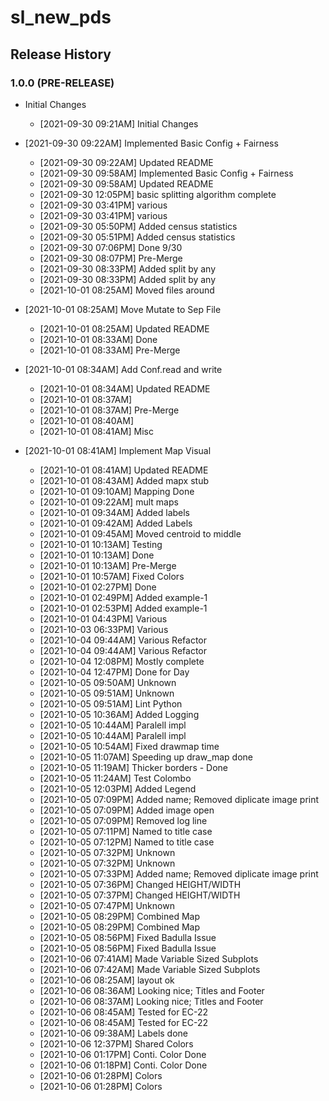 # sl_new_pds

## Release History

### 1.0.0 (PRE-RELEASE)
* Initial Changes  
  *  [2021-09-30 09:21AM] Initial Changes

* [2021-09-30 09:22AM] Implemented Basic Config + Fairness 
  *  [2021-09-30 09:22AM] Updated README
  *  [2021-09-30 09:58AM] Implemented Basic Config + Fairness
  *  [2021-09-30 09:58AM] Updated README
  *  [2021-09-30 12:05PM] basic splitting algorithm complete
  *  [2021-09-30 03:41PM] various
  *  [2021-09-30 03:41PM] various
  *  [2021-09-30 05:50PM] Added census statistics
  *  [2021-09-30 05:51PM] Added census statistics
  *  [2021-09-30 07:06PM] Done 9/30
  *  [2021-09-30 08:07PM] Pre-Merge
  *  [2021-09-30 08:33PM] Added split by any
  *  [2021-09-30 08:33PM] Added split by any
  *  [2021-10-01 08:25AM] Moved files around
* [2021-10-01 08:25AM] Move Mutate to Sep File
  *  [2021-10-01 08:25AM] Updated README
  *  [2021-10-01 08:33AM] Done
  *  [2021-10-01 08:33AM] Pre-Merge
* [2021-10-01 08:34AM] Add Conf.read and write
  *  [2021-10-01 08:34AM] Updated README
  *  [2021-10-01 08:37AM] 
  *  [2021-10-01 08:37AM] Pre-Merge
  *  [2021-10-01 08:40AM] 
  *  [2021-10-01 08:41AM] Misc
* [2021-10-01 08:41AM] Implement Map Visual
  *  [2021-10-01 08:41AM] Updated README
  *  [2021-10-01 08:43AM] Added mapx stub
  *  [2021-10-01 09:10AM] Mapping Done
  *  [2021-10-01 09:22AM] mult maps
  *  [2021-10-01 09:34AM] Added labels
  *  [2021-10-01 09:42AM] Added Labels
  *  [2021-10-01 09:45AM] Moved centroid to middle
  *  [2021-10-01 10:13AM] Testing
  *  [2021-10-01 10:13AM] Done
  *  [2021-10-01 10:13AM] Pre-Merge
  *  [2021-10-01 10:57AM] Fixed Colors
  *  [2021-10-01 02:27PM] Done
  *  [2021-10-01 02:49PM] Added example-1
  *  [2021-10-01 02:53PM] Added example-1
  *  [2021-10-01 04:43PM] Various
  *  [2021-10-03 06:33PM] Various
  *  [2021-10-04 09:44AM] Various Refactor
  *  [2021-10-04 09:44AM] Various Refactor
  *  [2021-10-04 12:08PM] Mostly complete
  *  [2021-10-04 12:47PM] Done for Day
  *  [2021-10-05 09:50AM] Unknown
  *  [2021-10-05 09:51AM] Unknown
  *  [2021-10-05 09:51AM] Lint Python
  *  [2021-10-05 10:36AM] Added Logging
  *  [2021-10-05 10:44AM] Paralell impl
  *  [2021-10-05 10:44AM] Paralell impl
  *  [2021-10-05 10:54AM] Fixed drawmap time
  *  [2021-10-05 11:07AM] Speeding up draw_map done
  *  [2021-10-05 11:19AM] Thicker borders - Done
  *  [2021-10-05 11:24AM] Test Colombo
  *  [2021-10-05 12:03PM] Added Legend
  *  [2021-10-05 07:09PM] Added name; Removed diplicate image print
  *  [2021-10-05 07:09PM] Added image open
  *  [2021-10-05 07:09PM] Removed log line
  *  [2021-10-05 07:11PM] Named to title case
  *  [2021-10-05 07:12PM] Named to title case
  *  [2021-10-05 07:32PM] Unknown
  *  [2021-10-05 07:32PM] Unknown
  *  [2021-10-05 07:33PM] Added name; Removed diplicate image print
  *  [2021-10-05 07:36PM] Changed HEIGHT/WIDTH
  *  [2021-10-05 07:37PM] Changed HEIGHT/WIDTH
  *  [2021-10-05 07:47PM] Unknown
  *  [2021-10-05 08:29PM] Combined Map
  *  [2021-10-05 08:29PM] Combined Map
  *  [2021-10-05 08:56PM] Fixed Badulla Issue
  *  [2021-10-05 08:56PM] Fixed Badulla Issue
  *  [2021-10-06 07:41AM] Made Variable Sized Subplots
  *  [2021-10-06 07:42AM] Made Variable Sized Subplots
  *  [2021-10-06 08:25AM] layout ok
  *  [2021-10-06 08:36AM] Looking nice; Titles and Footer
  *  [2021-10-06 08:37AM] Looking nice; Titles and Footer
  *  [2021-10-06 08:45AM] Tested for EC-22
  *  [2021-10-06 08:45AM] Tested for EC-22
  *  [2021-10-06 09:38AM] Labels done
  *  [2021-10-06 12:37PM] Shared Colors
  *  [2021-10-06 01:17PM] Conti. Color Done
  *  [2021-10-06 01:18PM] Conti. Color Done
  *  [2021-10-06 01:28PM] Colors
  *  [2021-10-06 01:28PM] Colors
